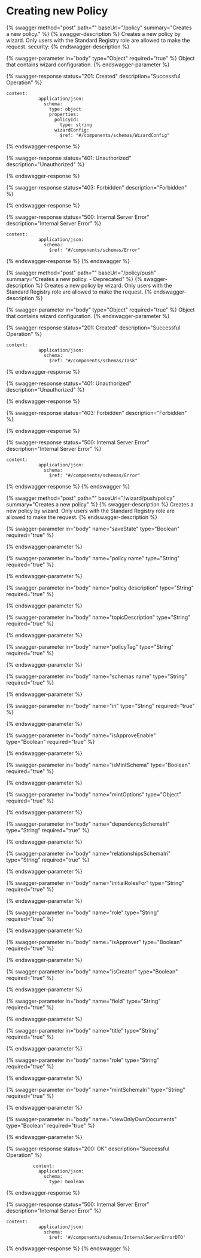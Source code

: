 # Creating new Policy

{% swagger method="post" path="" baseUrl="/policy" summary="Creates a new policy." %}
{% swagger-description %}
Creates a new policy by wizard. Only users with the Standard Registry role are allowed to make the request. security:
{% endswagger-description %}

{% swagger-parameter in="body" type="Object" required="true" %}
Object that contains wizard configuration.
{% endswagger-parameter %}

{% swagger-response status="201: Created" description="Successful Operation" %}
```
content:
            application/json:
              schema:
                type: object
                properties:
                  policyId:
                    type: string
                  wizardConfig:
                    $ref: "#/components/schemas/WizardConfig"
```
{% endswagger-response %}

{% swagger-response status="401: Unauthorized" description="Unauthorized" %}

{% endswagger-response %}

{% swagger-response status="403: Forbidden" description="Forbidden" %}

{% endswagger-response %}

{% swagger-response status="500: Internal Server Error" description="Internal Server Error" %}
```
content:
            application/json:
              schema:
                $ref: "#/components/schemas/Error"
```
{% endswagger-response %}
{% endswagger %}

{% swagger method="post" path="" baseUrl="/policy/push" summary="Creates a new policy. - Deprecated" %}
{% swagger-description %}
Creates a new policy by wizard. Only users with the Standard Registry role are allowed to make the request.
{% endswagger-description %}

{% swagger-parameter in="body" type="Object" required="true" %}
Object that contains wizard configuration.
{% endswagger-parameter %}

{% swagger-response status="201: Created" description="Successful Operation" %}
```
content:
            application/json:
              schema:
                $ref: "#/components/schemas/Task"
```
{% endswagger-response %}

{% swagger-response status="401: Unauthorized" description="Unauthorized" %}

{% endswagger-response %}

{% swagger-response status="403: Forbidden" description="Forbidden" %}

{% endswagger-response %}

{% swagger-response status="500: Internal Server Error" description="Internal Server Error" %}
```
content:
            application/json:
              schema:
                $ref: "#/components/schemas/Error"
```
{% endswagger-response %}
{% endswagger %}

{% swagger method="post" path="" baseUrl="/wizard/push/policy" summary="Creates a new policy" %}
{% swagger-description %}
Creates a new policy by wizard. Only users with the Standard Registry role are allowed to make the request.
{% endswagger-description %}

{% swagger-parameter in="body" name="saveState" type="Boolean" required="true" %}

{% endswagger-parameter %}

{% swagger-parameter in="body" name="policy name" type="String" required="true" %}

{% endswagger-parameter %}

{% swagger-parameter in="body" name="policy description" type="String" required="true" %}

{% endswagger-parameter %}

{% swagger-parameter in="body" name="topicDescription" type="String" required="true" %}

{% endswagger-parameter %}

{% swagger-parameter in="body" name="policyTag" type="String" required="true" %}

{% endswagger-parameter %}

{% swagger-parameter in="body" name="schemas name" type="String" required="true" %}

{% endswagger-parameter %}

{% swagger-parameter in="body" name="iri" type="String" required="true" %}

{% endswagger-parameter %}

{% swagger-parameter in="body" name="isApproveEnable" type="Boolean" required="true" %}

{% endswagger-parameter %}

{% swagger-parameter in="body" name="isMintSchema" type="Boolean" required="true" %}

{% endswagger-parameter %}

{% swagger-parameter in="body" name="mintOptions" type="Object" required="true" %}

{% endswagger-parameter %}

{% swagger-parameter in="body" name="dependencySchemaIri" type="String" required="true" %}

{% endswagger-parameter %}

{% swagger-parameter in="body" name="relationshipsSchemaIri" type="String" required="true" %}

{% endswagger-parameter %}

{% swagger-parameter in="body" name="initialRolesFor" type="String" required="true" %}

{% endswagger-parameter %}

{% swagger-parameter in="body" name="role" type="String" required="true" %}

{% endswagger-parameter %}

{% swagger-parameter in="body" name="isApprover" type="Boolean" required="true" %}

{% endswagger-parameter %}

{% swagger-parameter in="body" name="isCreator" type="Boolean" required="true" %}

{% endswagger-parameter %}

{% swagger-parameter in="body" name="field" type="String" required="true" %}

{% endswagger-parameter %}

{% swagger-parameter in="body" name="title" type="String" required="true" %}

{% endswagger-parameter %}

{% swagger-parameter in="body" name="role" type="String" required="true" %}

{% endswagger-parameter %}

{% swagger-parameter in="body" name="mintSchemaIri" type="String" required="true" %}

{% endswagger-parameter %}

{% swagger-parameter in="body" name="viewOnlyOwnDocuments" type="Boolean" required="true" %}

{% endswagger-parameter %}

{% swagger-response status="200: OK" description="Successful Operation" %}
```
          content:
            application/json:
              schema:
                type: boolean
```
{% endswagger-response %}

{% swagger-response status="500: Internal Server Error" description="Internal Server Error" %}
```
content:
            application/json:
              schema:
                $ref: '#/components/schemas/InternalServerErrorDTO'
```
{% endswagger-response %}
{% endswagger %}
